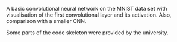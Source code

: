 A basic convolutional neural network on the MNIST data set with visualisation of the first convolutional layer and its activation. Also, comparison with a smaller CNN.

Some parts of the code skeleton were provided by the university.